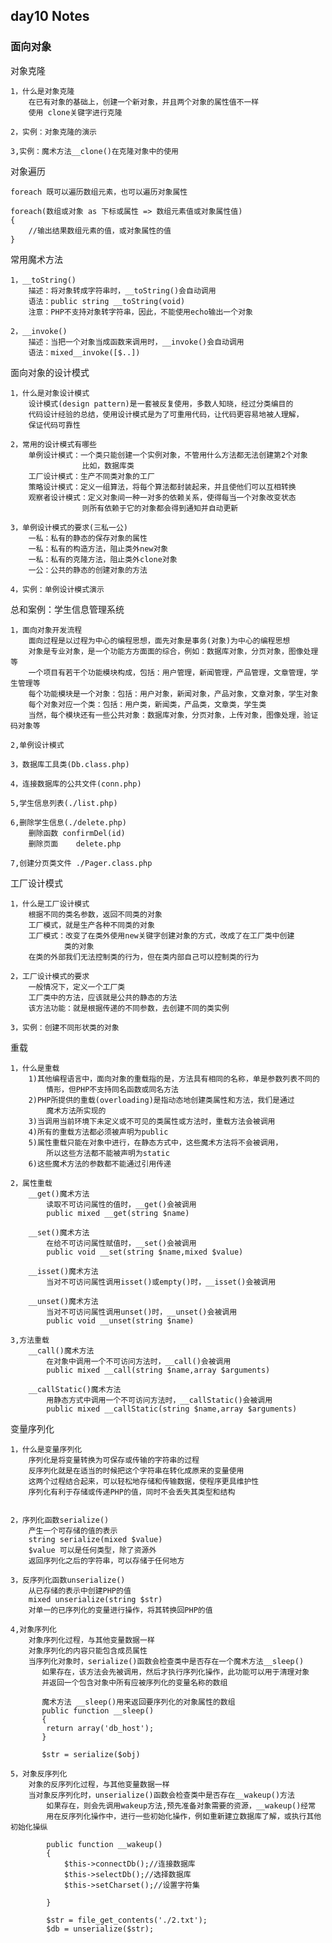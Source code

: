 ## day10 Notes

### 面向对象

对象克隆
    
    1，什么是对象克隆
        在已有对象的基础上，创建一个新对象，并且两个对象的属性值不一样
        使用 clone关键字进行克隆
        
    2，实例：对象克隆的演示
    
    3,实例：魔术方法__clone()在克隆对象中的使用
    

对象遍历
    
    foreach 既可以遍历数组元素，也可以遍历对象属性
    
    foreach(数组或对象 as 下标或属性 => 数组元素值或对象属性值)
    {
        //输出结果数组元素的值，或对象属性的值
    }
    
常用魔术方法
    
    1，__toString()
        描述：将对象转成字符串时，__toString()会自动调用
        语法：public string __toString(void)
        注意：PHP不支持对象转字符串，因此，不能使用echo输出一个对象
        
    2，__invoke()
        描述：当把一个对象当成函数来调用时，__invoke()会自动调用
        语法：mixed__invoke([$..])

面向对象的设计模式
    
    1，什么是对象设计模式
        设计模式(design pattern)是一套被反复使用，多数人知晓，经过分类编目的
        代码设计经验的总结，使用设计模式是为了可重用代码，让代码更容易地被人理解，
        保证代码可靠性
    
    2，常用的设计模式有哪些
        单例设计模式：一个类只能创建一个实例对象，不管用什么方法都无法创建第2个对象
                    比如，数据库类
        工厂设计模式：生产不同类对象的工厂
        策略设计模式：定义一组算法，将每个算法都封装起来，并且使他们可以互相转换
        观察者设计模式：定义对象间一种一对多的依赖关系，使得每当一个对象改变状态
                    则所有依赖于它的对象都会得到通知并自动更新
    
    3，单例设计模式的要求(三私一公)
        一私：私有的静态的保存对象的属性
        一私：私有的构造方法，阻止类外new对象
        一私：私有的克隆方法，阻止类外clone对象
        一公：公共的静态的创建对象的方法
    
    4，实例：单例设计模式演示

总和案例：学生信息管理系统
    
    1，面向对象开发流程
        面向过程是以过程为中心的编程思想，面先对象是事务(对象)为中心的编程思想
        对象是专业对象，是一个功能方方面面的综合，例如：数据库对象，分页对象，图像处理等
        一个项目有若干个功能模块构成，包括：用户管理，新闻管理，产品管理，文章管理，学生管理等
        每个功能模块是一个对象：包括：用户对象，新闻对象，产品对象，文章对象，学生对象
        每个对象对应一个类：包括：用户类，新闻类，产品类，文章类，学生类
        当然，每个模块还有一些公共对象：数据库对象，分页对象，上传对象，图像处理，验证码对象等
    
    2,单例设计模式
    
    3，数据库工具类(Db.class.php)
    
    4，连接数据库的公共文件(conn.php)
    
    5,学生信息列表(./list.php)
    
    6,删除学生信息(./delete.php)
        删除函数 confirmDel(id)
        删除页面    delete.php
    
    7,创建分页类文件 ./Pager.class.php

工厂设计模式
    
    1，什么是工厂设计模式
        根据不同的类名参数，返回不同类的对象
        工厂模式，就是生产各种不同类的对象
        工厂模式：改变了在类外使用new关键字创建对象的方式，改成了在工厂类中创建
                类的对象
        在类的外部我们无法控制类的行为，但在类内部自己可以控制类的行为
    
    2，工厂设计模式的要求
        一般情况下，定义一个工厂类
        工厂类中的方法，应该就是公共的静态的方法
        该方法功能：就是根据传递的不同参数，去创建不同的类实例
    
    3，实例：创建不同形状类的对象
    
重载
    
    1，什么是重载
        1)其他编程语言中，面向对象的重载指的是，方法具有相同的名称，单是参数列表不同的
            情形，但PHP不支持同名函数或同名方法
        2)PHP所提供的重载(overloading)是指动态地创建类属性和方法，我们是通过
            魔术方法所实现的
        3)当调用当前环境下未定义或不可见的类属性或方法时，重载方法会被调用
        4)所有的重载方法都必须被声明为public
        5)属性重载只能在对象中进行，在静态方式中，这些魔术方法将不会被调用，
            所以这些方法都不能被声明为static
        6)这些魔术方法的参数都不能通过引用传递
    
    2，属性重载
        __get()魔术方法
            读取不可访问属性的值时，__get()会被调用
            public mixed __get(string $name)
        
        __set()魔术方法
            在给不可访问属性赋值时，__set()会被调用
            public void __set(string $name,mixed $value)
        
        __isset()魔术方法
            当对不可访问属性调用isset()或empty()时，__isset()会被调用

        __unset()魔术方法
            当对不可访问属性调用unset()时，__unset()会被调用
            public void __unset(string $name)
    
    3,方法重载
        __call()魔术方法
            在对象中调用一个不可访问方法时，__call()会被调用
            public mixed __call(string $name,array $arguments)
        
        __callStatic()魔术方法
            用静态方式中调用一个不可访问方法时，__callStatic()会被调用
            public mixed __callStatic(string $name,array $arguments)

变量序列化
    
    1，什么是变量序列化
        序列化是将变量转换为可保存或传输的字符串的过程
        反序列化就是在适当的时候把这个字符串在转化成原来的变量使用
        这两个过程结合起来，可以轻松地存储和传输数据，使程序更具维护性
        序列化有利于存储或传递PHP的值，同时不会丢失其类型和结构
        
        
    2，序列化函数serialize()
        产生一个可存储的值的表示
        string serialize(mixed $value)
        $value 可以是任何类型，除了资源外
        返回序列化之后的字符串，可以存储于任何地方
    
    3，反序列化函数unserialize()
        从已存储的表示中创建PHP的值
        mixed unserialize(string $str)
        对单一的已序列化的变量进行操作，将其转换回PHP的值
        
    4,对象序列化
        对象序列化过程，与其他变量数据一样
        对象序列化的内容只能包含成员属性
        当序列化对象时，serialize()函数会检查类中是否存在一个魔术方法__sleep()
           如果存在，该方法会先被调用，然后才执行序列化操作，此功能可以用于清理对象
           并返回一个包含对象中所有应被序列化的变量名称的数组
           
           魔术方法 __sleep()用来返回要序列化的对象属性的数组
           public function __sleep()
           {
            return array('db_host');
           }
           
           $str = serialize($obj)
           
    5，对象反序列化
        对象的反序列化过程，与其他变量数据一样
        当对象反序列化时，unserialize()函数会检查类中是否存在__wakeup()方法
            如果存在，则会先调用wakeup方法,预先准备对象需要的资源，__wakeup()经常
            用在反序列化操作中，进行一些初始化操作，例如重新建立数据库了解，或执行其他初始化操纵
            
            public function __wakeup()
            {
                $this->connectDb();//连接数据库
                $this->selectDb();//选择数据库
                $this->setCharset();//设置字符集
                
            }
            
            $str = file_get_contents('./2.txt');
            $db = unserialize($str);
            